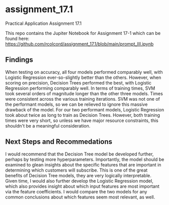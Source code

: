 # assignment_17.1

Practical Application Assignment 17.1

This repo contains the Jupiter Notebook for Assignment 17-1 which can be found here: https://github.com/rcolcord/assignment_17.1/blob/main/prompt_III.ipynb

## Findings
When testing on accuracy, all four models performed comparably well, with Logistic Regression ever-so-slightly better than the others. However, when scoring on precision, Decision Trees performed the best, with Logistic Regression performing comparably well.
In terms of training times, SVM took several orders of magnitude longer than the other three models. Times were consistent across the various training iterations. SVM was not one of the performant models, so we can be relieved to ignore this massive drawback of the model. For our two performant models, Logistic Regression took about twice as long to train as Decision Trees. However, both training times were very short, so unless we have major resource constraints, this shouldn't be a meaningful consideration.

## Next Steps and Recommedations
I would recommend that the Decision Tree model be developed further, perhaps by testing more hyperparameters. Importantly, the model should be examined to glean insights about the specific features that are important in determining which customers will subscribe. This is one of the great benefits of Decision Tree models, they are very logically interpretable. Given time, I would also further develop the Logistic Regression model, which also provides insight about which input features are most important via the feature coefficients. I would compare the two models for any common conclusions about which features seem most relevant, as well.
